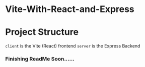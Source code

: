 # Vite-With-React-and-Express

# Project Structure
`client` is the Vite (React) frontend
`server` is the Express Backend 
### Finishing ReadMe Soon......
